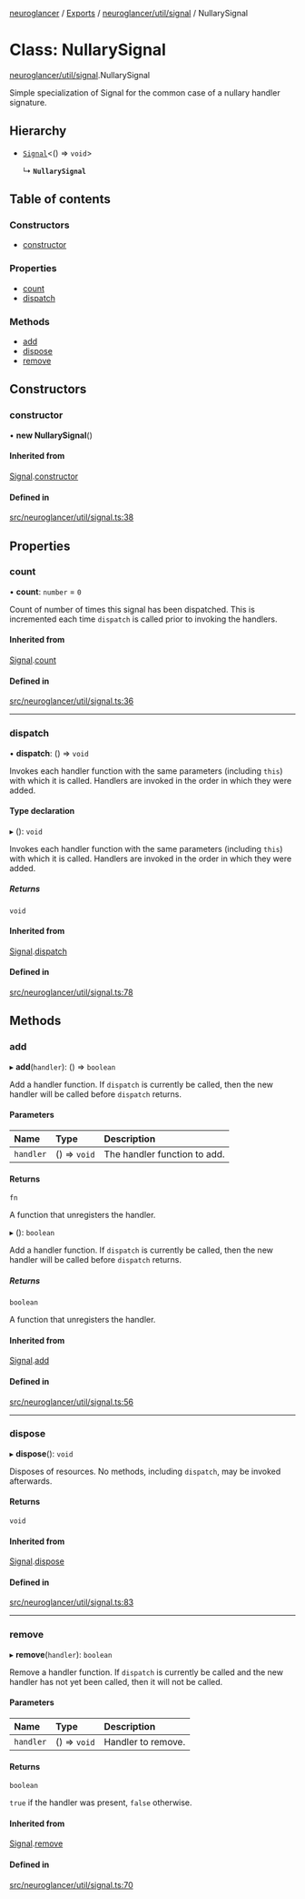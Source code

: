 [neuroglancer](../README.md) / [Exports](../modules.md) / [neuroglancer/util/signal](../modules/neuroglancer_util_signal.md) / NullarySignal

# Class: NullarySignal

[neuroglancer/util/signal](../modules/neuroglancer_util_signal.md).NullarySignal

Simple specialization of Signal for the common case of a nullary handler signature.

## Hierarchy

- [`Signal`](neuroglancer_util_signal.Signal.md)<() => `void`\>

  ↳ **`NullarySignal`**

## Table of contents

### Constructors

- [constructor](neuroglancer_util_signal.NullarySignal.md#constructor)

### Properties

- [count](neuroglancer_util_signal.NullarySignal.md#count)
- [dispatch](neuroglancer_util_signal.NullarySignal.md#dispatch)

### Methods

- [add](neuroglancer_util_signal.NullarySignal.md#add)
- [dispose](neuroglancer_util_signal.NullarySignal.md#dispose)
- [remove](neuroglancer_util_signal.NullarySignal.md#remove)

## Constructors

### constructor

• **new NullarySignal**()

#### Inherited from

[Signal](neuroglancer_util_signal.Signal.md).[constructor](neuroglancer_util_signal.Signal.md#constructor)

#### Defined in

[src/neuroglancer/util/signal.ts:38](https://github.com/ActiveBrainAtlas2/neuroglancer/blob/91617476/src/neuroglancer/util/signal.ts#L38)

## Properties

### count

• **count**: `number` = `0`

Count of number of times this signal has been dispatched.  This is incremented each time
`dispatch` is called prior to invoking the handlers.

#### Inherited from

[Signal](neuroglancer_util_signal.Signal.md).[count](neuroglancer_util_signal.Signal.md#count)

#### Defined in

[src/neuroglancer/util/signal.ts:36](https://github.com/ActiveBrainAtlas2/neuroglancer/blob/91617476/src/neuroglancer/util/signal.ts#L36)

___

### dispatch

• **dispatch**: () => `void`

Invokes each handler function with the same parameters (including `this`) with which it is
called.  Handlers are invoked in the order in which they were added.

#### Type declaration

▸ (): `void`

Invokes each handler function with the same parameters (including `this`) with which it is
called.  Handlers are invoked in the order in which they were added.

##### Returns

`void`

#### Inherited from

[Signal](neuroglancer_util_signal.Signal.md).[dispatch](neuroglancer_util_signal.Signal.md#dispatch)

#### Defined in

[src/neuroglancer/util/signal.ts:78](https://github.com/ActiveBrainAtlas2/neuroglancer/blob/91617476/src/neuroglancer/util/signal.ts#L78)

## Methods

### add

▸ **add**(`handler`): () => `boolean`

Add a handler function.  If `dispatch` is currently be called, then the new handler will be
called before `dispatch` returns.

#### Parameters

| Name | Type | Description |
| :------ | :------ | :------ |
| `handler` | () => `void` | The handler function to add. |

#### Returns

`fn`

A function that unregisters the handler.

▸ (): `boolean`

Add a handler function.  If `dispatch` is currently be called, then the new handler will be
called before `dispatch` returns.

##### Returns

`boolean`

A function that unregisters the handler.

#### Inherited from

[Signal](neuroglancer_util_signal.Signal.md).[add](neuroglancer_util_signal.Signal.md#add)

#### Defined in

[src/neuroglancer/util/signal.ts:56](https://github.com/ActiveBrainAtlas2/neuroglancer/blob/91617476/src/neuroglancer/util/signal.ts#L56)

___

### dispose

▸ **dispose**(): `void`

Disposes of resources.  No methods, including `dispatch`, may be invoked afterwards.

#### Returns

`void`

#### Inherited from

[Signal](neuroglancer_util_signal.Signal.md).[dispose](neuroglancer_util_signal.Signal.md#dispose)

#### Defined in

[src/neuroglancer/util/signal.ts:83](https://github.com/ActiveBrainAtlas2/neuroglancer/blob/91617476/src/neuroglancer/util/signal.ts#L83)

___

### remove

▸ **remove**(`handler`): `boolean`

Remove a handler function.  If `dispatch` is currently be called and the new handler has not
yet been called, then it will not be called.

#### Parameters

| Name | Type | Description |
| :------ | :------ | :------ |
| `handler` | () => `void` | Handler to remove. |

#### Returns

`boolean`

`true` if the handler was present, `false` otherwise.

#### Inherited from

[Signal](neuroglancer_util_signal.Signal.md).[remove](neuroglancer_util_signal.Signal.md#remove)

#### Defined in

[src/neuroglancer/util/signal.ts:70](https://github.com/ActiveBrainAtlas2/neuroglancer/blob/91617476/src/neuroglancer/util/signal.ts#L70)
